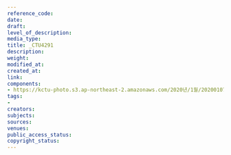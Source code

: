 ```yaml
---
reference_code: 
date: 
draft: 
level_of_description: 
media_type: 
title: _CTU4291
description: 
weight: 
modified_at: 
created_at: 
link: 
components:
- https://kctu-photo.s3.ap-northeast-2.amazonaws.com/2020년/1월/20200107_쌍용차지부+마지막+해고자+46명+사회적+합의에+따른+출근+투쟁/_CTU4291.jpg
tags:
- 
creators: 
subjects: 
sources: 
venues: 
public_access_status: 
copyright_status: 
---
```

